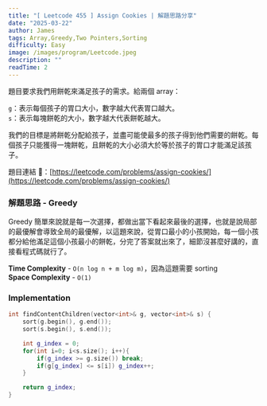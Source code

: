 ```yaml
---
title: "[ Leetcode 455 ] Assign Cookies | 解題思路分享"
date: "2025-03-22"
author: James
tags: Array,Greedy,Two Pointers,Sorting
difficulty: Easy
image: /images/program/Leetcode.jpeg
description: ""
readTime: 2
---
```


題目要求我們用餅乾來滿足孩子的需求。給兩個 array：

`g`：表示每個孩子的胃口大小，數字越大代表胃口越大。<br>
`s`：表示每塊餅乾的大小，數字越大代表餅乾越大。

我們的目標是將餅乾分配給孩子，並盡可能使最多的孩子得到他們需要的餅乾。每個孩子只能獲得一塊餅乾，且餅乾的大小必須大於等於孩子的胃口才能滿足該孩子。

題目連結 🔗：[https://leetcode.com/problems/assign-cookies/](https://leetcode.com/problems/assign-cookies/)

### **解題思路 - Greedy**

Greedy 簡單來說就是每一次選擇，都做出當下看起來最後的選擇，也就是說局部的最優解會導致全局的最優解，以這題來說，從胃口最小的小孩開始，每一個小孩都分給他滿足這個小孩最小的餅乾，分完了答案就出來了，細節沒甚麼好講的，直接看程式碼就行了。

**Time Complexity** - `O(n log n + m log m)`，因為這題需要 sorting<br>
**Space Complexity** - `O(1)`

### **Implementation**

```cpp
int findContentChildren(vector<int>& g, vector<int>& s) {
    sort(g.begin(), g.end());
    sort(s.begin(), s.end());

    int g_index = 0;
    for(int i=0; i<s.size(); i++){
        if(g_index >= g.size()) break;
        if(g[g_index] <= s[i]) g_index++;
    }

    return g_index;
}
```